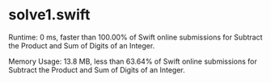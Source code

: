 # solve1.swift

Runtime: 0 ms, faster than 100.00% of Swift online submissions for Subtract the Product and Sum of Digits of an Integer.

Memory Usage: 13.8 MB, less than 63.64% of Swift online submissions for Subtract the Product and Sum of Digits of an Integer.
